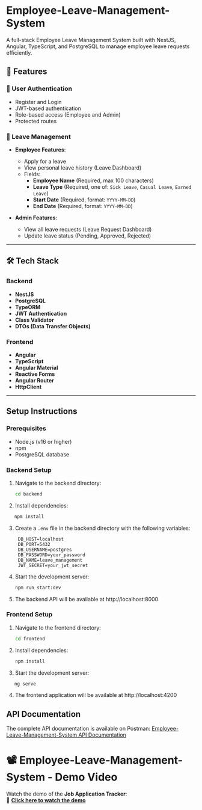 # Employee-Leave-Management-System

A full-stack Employee Leave Management System built with NestJS, Angular, TypeScript, and PostgreSQL to manage employee leave requests efficiently.

## 🚀 Features

### 🔑 User Authentication
- Register and Login  
- JWT-based authentication  
- Role-based access (Employee and Admin)  
- Protected routes  

### 📌 Leave Management
- **Employee Features**:  
  - Apply for a leave  
  - View personal leave history (Leave Dashboard)  
  - Fields:  
    - **Employee Name** (Required, max 100 characters)  
    - **Leave Type** (Required, one of: `Sick Leave`, `Casual Leave`, `Earned Leave`)  
    - **Start Date** (Required, format: `YYYY-MM-DD`)  
    - **End Date** (Required, format: `YYYY-MM-DD`)  

- **Admin Features**:  
  - View all leave requests (Leave Request Dashboard)  
  - Update leave status (Pending, Approved, Rejected)  


---

## 🛠 Tech Stack

### Backend
- **NestJS**  
- **PostgreSQL**  
- **TypeORM**  
- **JWT Authentication**  
- **Class Validator**  
- **DTOs (Data Transfer Objects)**  

### Frontend
- **Angular**  
- **TypeScript**  
- **Angular Material**  
- **Reactive Forms**  
- **Angular Router**  
- **HttpClient**  

---

## Setup Instructions

### Prerequisites
- Node.js (v16 or higher)  
- npm  
- PostgreSQL database  

### Backend Setup

1. Navigate to the backend directory:
   ```bash
   cd backend
   ```

2. Install dependencies:
 ```bash
    npm install
```
3. Create a `.env` file in the backend directory with the following variables:
   ```
    DB_HOST=localhost
    DB_PORT=5432
    DB_USERNAME=postgres
    DB_PASSWORD=your_password
    DB_NAME=leave_management
    JWT_SECRET=your_jwt_secret
    ```
4. Start the development server:
   ```bash
   npm run start:dev
   ```

5. The backend API will be available at http://localhost:8000


### Frontend Setup

1. Navigate to the frontend directory:
   ```bash
   cd frontend
   ```

2. Install dependencies:
   ```bash
   npm install
   ```

3. Start the development server:
 ```bash
    ng serve
```
4. The frontend application will be available at http://localhost:4200


## API Documentation

The complete API documentation is available on Postman:
[Employee-Leave-Management-System API Documentation](https://documenter.postman.com/preview/43270454-7d6f4276-0ed5-4650-a0c6-73f6ba5faaac?environment=&versionTag=latest&apiName=CURRENT&version=latest&documentationLayout=classic-double-column&documentationTheme=light&logo=https%3A%2F%2Fres.cloudinary.com%2Fpostman%2Fimage%2Fupload%2Ft_team_logo%2Fv1%2Fteam%2Fanonymous_team&logoDark=https%3A%2F%2Fres.cloudinary.com%2Fpostman%2Fimage%2Fupload%2Ft_team_logo%2Fv1%2Fteam%2Fanonymous_team&right-sidebar=303030&top-bar=FFFFFF&highlight=FF6C37&right-sidebar-dark=303030&top-bar-dark=212121&highlight-dark=FF6C37)


# 📽️ Employee-Leave-Management-System - Demo Video  

Watch the demo of the **Job Application Tracker**:  
🔗 **[Click here to watch the demo](https://drive.google.com/file/d/1EZtZ62cnswPSZ8qk8gGLzPphP3hH7SF_/view?usp=sharing)** 

